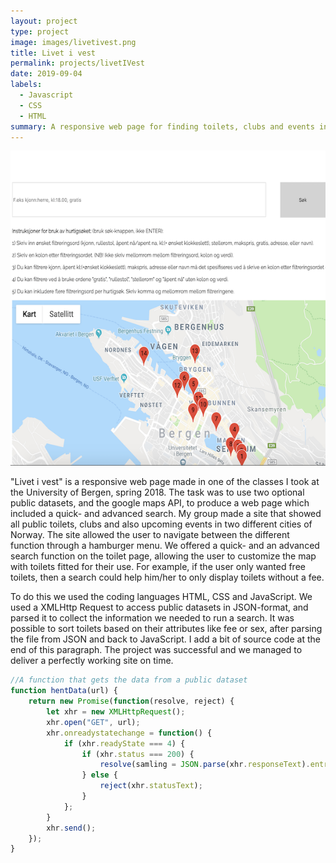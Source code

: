 ```yaml
---
layout: project
type: project
image: images/livetivest.png
title: Livet i vest
permalink: projects/livetIVest
date: 2019-09-04
labels:
  - Javascript
  - CSS
  - HTML
summary: A responsive web page for finding toilets, clubs and events in Bergen and Stavanger.
---
```


<img class="ui medium right floated rounded image" src="../images/map.png">


"Livet i vest" is a responsive web page made in one of the classes I took at the University of Bergen, spring 2018. The task was to use two optional public datasets, and the google maps API, to produce a web page which included a quick- and advanced search. My group made a site that showed all public toilets, clubs and also upcoming events in two different cities of Norway. The site allowed the user to navigate between the different function through a hamburger menu. We offered a quick- and an advanced search function on the toilet page, allowing the user to customize the map with toilets fitted for their use. For example, if the user only wanted free toilets, then a search could help him/her to only display toilets without a fee.

To do this we used the coding languages HTML, CSS and JavaScript. We used a XMLHttp Request to access public datasets in JSON-format, and parsed it to collect the information we needed to run a search. It was possible to sort toilets based on their attributes like fee or sex, after parsing the file from JSON and back to JavaScript. I add a bit of source code at the end of this paragraph. The project was successful and we managed to deliver a perfectly working site on time. 

```js
//A function that gets the data from a public dataset
function hentData(url) {
    return new Promise(function(resolve, reject) {
        let xhr = new XMLHttpRequest();
        xhr.open("GET", url);
        xhr.onreadystatechange = function() {
            if (xhr.readyState === 4) {
                if (xhr.status === 200) {
                    resolve(samling = JSON.parse(xhr.responseText).entries);
                } else {
                    reject(xhr.statusText);
                }
            };
        }
        xhr.send();
    });
}
```

